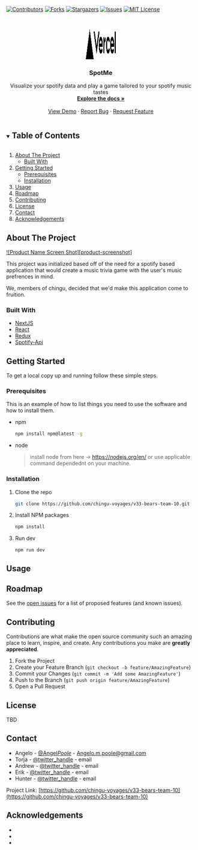 <!--
*** Thanks for checking out the Best-README-Template. If you have a suggestion
*** that would make this better, please fork the repo and create a pull request
*** or simply open an issue with the tag "enhancement".
*** Thanks again! Now go create something AMAZING! :D
-->

<!-- PROJECT SHIELDS -->
<!--
*** I'm using markdown "reference style" links for readability.
*** Reference links are enclosed in brackets [ ] instead of parentheses ( ).
*** See the bottom of this document for the declaration of the reference variables
*** for contributors-url, forks-url, etc. This is an optional, concise syntax you may use.
*** https://www.markdownguide.org/basic-syntax/#reference-style-links
-->

[![Contributors][contributors-shield]][contributors-url]
[![Forks][forks-shield]][forks-url]
[![Stargazers][stars-shield]][stars-url]
[![Issues][issues-shield]][issues-url]
[![MIT License][license-shield]][license-url]

<!-- [![LinkedIn][linkedin-shield]][linkedin-url] -->

<!-- PROJECT LOGO -->
<br />
<p align="center">
  <a href="https://github.com/chingu-voyages/v33-bears-team-10">
    <img src="public/vercel.svg" alt="Logo" width="80" height="80">
  </a>

  <h3 align="center">SpotMe</h3>

  <p align="center">
    Visualize your spotify data and play a game tailored to your spotify music tastes
    <br />
    <a href="https://github.com/chingu-voyages/v33-bears-team-10"><strong>Explore the docs »</strong></a>
    <br />
    <br />
    <a href="https://github.com/chingu-voyages/v33-bears-team-10">View Demo</a> <!-- Fix link in the future -->
    ·
    <a href="https://github.com/chingu-voyages/v33-bears-team-10/issues">Report Bug</a>
    ·
    <a href="https://github.com/chingu-voyages/v33-bears-team-10/issues">Request Feature</a>
  </p>
</p>

<!-- TABLE OF CONTENTS -->
<details open="open">
  <summary><h2 style="display: inline-block">Table of Contents</h2></summary>
  <ol>
    <li>
      <a href="#about-the-project">About The Project</a>
      <ul>
        <li><a href="#built-with">Built With</a></li>
      </ul>
    </li>
    <li>
      <a href="#getting-started">Getting Started</a>
      <ul>
        <li><a href="#prerequisites">Prerequisites</a></li>
        <li><a href="#installation">Installation</a></li>
      </ul>
    </li>
    <li><a href="#usage">Usage</a></li>
    <li><a href="#roadmap">Roadmap</a></li>
    <li><a href="#contributing">Contributing</a></li>
    <li><a href="#license">License</a></li>
    <li><a href="#contact">Contact</a></li>
    <li><a href="#acknowledgements">Acknowledgements</a></li>
  </ol>
</details>

<!-- ABOUT THE PROJECT -->

## About The Project

[![Product Name Screen Shot][product-screenshot]](https://example.com)

This project was initialized based off of the need for a spotify based application that would create a music trivia game with the user's music prefrences in mind.

We, members of chingu, decided that we'd make this application come to fruition.

### Built With

- [NextJS](https://nextjs.org/)
- [React](https://reactjs.org/)
- [Redux](https://redux.js.org/)
- [Spotify-Api](https://developer.spotify.com/)

<!-- GETTING STARTED -->

## Getting Started

To get a local copy up and running follow these simple steps.

### Prerequisites

This is an example of how to list things you need to use the software and how to install them.

- npm

  ```sh
  npm install npm@latest -g
  ```

- node
  > install node from here -> https://nodejs.org/en/
  > or use applicable command dependednt on your machine.

### Installation

1. Clone the repo
   ```sh
   git clone https://github.com/chingu-voyages/v33-bears-team-10.git
   ```
2. Install NPM packages
   ```sh
   npm install
   ```
3. Run dev
   ```
   npm run dev
   ```

<!-- USAGE EXAMPLES -->

## Usage

<!-- Use this space to show useful examples of how a project can be used. Additional screenshots, code examples and demos work well in this space. You may also link to more resources.

_For more examples, please refer to the [Documentation](https://example.com)_
-->
<!-- ROADMAP -->

## Roadmap

See the [open issues](https://github.com/chingu-voyages/v33-bears-team-10/issues) for a list of proposed features (and known issues).

<!-- CONTRIBUTING -->

## Contributing

Contributions are what make the open source community such an amazing place to learn, inspire, and create. Any contributions you make are **greatly appreciated**.

1. Fork the Project
2. Create your Feature Branch (`git checkout -b feature/AmazingFeature`)
3. Commit your Changes (`git commit -m 'Add some AmazingFeature'`)
4. Push to the Branch (`git push origin feature/AmazingFeature`)
5. Open a Pull Request

<!-- LICENSE -->

## License

<!-- Distributed under the MIT License. See `LICENSE` for more information. -->

TBD

<!-- CONTACT -->

## Contact

- Angelo - [@Angel*Poole*](https://twitter.com/Angel_Poole_) - Angelo.m.poole@gmail.com
- Torja - [@twitter_handle](https://twitter.com/twitter_handle) - email
- Andrew - [@twitter_handle](https://twitter.com/twitter_handle) - email
- Erik - [@twitter_handle](https://twitter.com/twitter_handle) - email
- Hunter - [@twitter_handle](https://twitter.com/twitter_handle) - email

Project Link: [https://github.com/chingu-voyages/v33-bears-team-10](https://github.com/chingu-voyages/v33-bears-team-10) <!-- @TODO Update this on host -->

<!-- ACKNOWLEDGEMENTS -->

## Acknowledgements

- []()
- []()
- []()

<!-- MARKDOWN LINKS & IMAGES -->
<!-- https://www.markdownguide.org/basic-syntax/#reference-style-links -->

[contributors-shield]: https://img.shields.io/github/contributors/chingu-voyages/v33-bears-team-10.svg?style=for-the-badge
[contributors-url]: https://github.com/chingu-voyages/v33-bears-team-10/graphs/contributors
[forks-shield]: https://img.shields.io/github/forks/chingu-voyages/v33-bears-team-10.svg?style=for-the-badge
[forks-url]: https://github.com/chingu-voyages/v33-bears-team-10/network/members
[stars-shield]: https://img.shields.io/github/stars/chingu-voyages/v33-bears-team-10.svg?style=for-the-badge
[stars-url]: https://github.com/chingu-voyages/v33-bears-team-10/stargazers
[issues-shield]: https://img.shields.io/github/issues/chingu-voyages/v33-bears-team-10.svg?style=for-the-badge
[issues-url]: https://github.com/chingu-voyages/v33-bears-team-10/issues
[license-shield]: https://img.shields.io/github/license/chingu-voyages/v33-bears-team-10.svg?style=for-the-badge
[license-url]: https://github.com/chingu-voyages/v33-bears-team-10/blob/master/LICENSE.txt

<!-- [linkedin-shield]: https://img.shields.io/badge/-LinkedIn-black.svg?style=for-the-badge&logo=linkedin&colorB=555 -->
<!-- [linkedin-url]: https://linkedin.com/in/chingu-voyages -->
